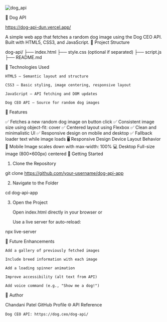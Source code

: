 ![dog_api](https://github.com/user-attachments/assets/4c64a416-02e1-42f3-bb83-61b4570e477c)

🐶 Dog API

https://dog-api-dun.vercel.app/

A simple web app that fetches a random dog image using the Dog CEO API. Built with HTML5, CSS3, and JavaScript.
📁 Project Structure

dog-api/
├── index.html
├── style.css (optional if separated)
├── script.js
├── README.md

🔧 Technologies Used

    HTML5 – Semantic layout and structure

    CSS3 – Basic styling, image centering, responsive layout

    JavaScript – API fetching and DOM updates

    Dog CEO API – Source for random dog images

🎯 Features

✅ Fetches a new random dog image on button click
✅ Consistent image size using object-fit: cover
✅ Centered layout using Flexbox
✅ Clean and minimalistic UI
✅ Responsive design on mobile and desktop
✅ Fallback loader text while image loads
🖥️ Responsive Design
Device	Layout Behavior
📱 Mobile	Image scales down with max-width: 100%
💻 Desktop	Full-size image (800×600px) centered
🚀 Getting Started
1. Clone the Repository

git clone https://github.com/your-username/dog-api-app

2. Navigate to the Folder

cd dog-api-app

3. Open the Project

    Open index.html directly in your browser
    or

    Use a live server for auto-reload:

npx live-server

🔮 Future Enhancements

    Add a gallery of previously fetched images

    Include breed information with each image

    Add a loading spinner animation

    Improve accessibility (alt text from API)

    Add voice command (e.g., "Show me a dog!")

👤 Author

Chandani Patel
GitHub Profile
🌐 API Reference

    Dog CEO API: https://dog.ceo/dog-api/
